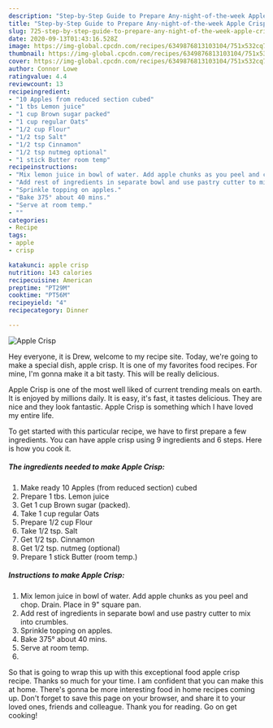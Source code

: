 ```yaml
---
description: "Step-by-Step Guide to Prepare Any-night-of-the-week Apple Crisp"
title: "Step-by-Step Guide to Prepare Any-night-of-the-week Apple Crisp"
slug: 725-step-by-step-guide-to-prepare-any-night-of-the-week-apple-crisp
date: 2020-09-13T01:43:16.528Z
image: https://img-global.cpcdn.com/recipes/6349876813103104/751x532cq70/apple-crisp-recipe-main-photo.jpg
thumbnail: https://img-global.cpcdn.com/recipes/6349876813103104/751x532cq70/apple-crisp-recipe-main-photo.jpg
cover: https://img-global.cpcdn.com/recipes/6349876813103104/751x532cq70/apple-crisp-recipe-main-photo.jpg
author: Connor Lowe
ratingvalue: 4.4
reviewcount: 13
recipeingredient:
- "10 Apples from reduced section cubed"
- "1 tbs Lemon juice"
- "1 cup Brown sugar packed"
- "1 cup regular Oats"
- "1/2 cup Flour"
- "1/2 tsp Salt"
- "1/2 tsp Cinnamon"
- "1/2 tsp nutmeg optional"
- "1 stick Butter room temp"
recipeinstructions:
- "Mix lemon juice in bowl of water. Add apple chunks as you peel and chop. Drain. Place in 9&#34; square pan."
- "Add rest of ingredients in separate bowl and use pastry cutter to mix into crumbles."
- "Sprinkle topping on apples."
- "Bake 375° about 40 mins."
- "Serve at room temp."
- ""
categories:
- Recipe
tags:
- apple
- crisp

katakunci: apple crisp 
nutrition: 143 calories
recipecuisine: American
preptime: "PT29M"
cooktime: "PT56M"
recipeyield: "4"
recipecategory: Dinner

---
```



![Apple Crisp](https://img-global.cpcdn.com/recipes/6349876813103104/751x532cq70/apple-crisp-recipe-main-photo.jpg)

Hey everyone, it is Drew, welcome to my recipe site. Today, we're going to make a special dish, apple crisp. It is one of my favorites food recipes. For mine, I'm gonna make it a bit tasty. This will be really delicious.



Apple Crisp is one of the most well liked of current trending meals on earth. It is enjoyed by millions daily. It is easy, it's fast, it tastes delicious. They are nice and they look fantastic. Apple Crisp is something which I have loved my entire life.


To get started with this particular recipe, we have to first prepare a few ingredients. You can have apple crisp using 9 ingredients and 6 steps. Here is how you cook it.

<!--inarticleads1-->

##### The ingredients needed to make Apple Crisp:

1. Make ready 10 Apples (from reduced section) cubed
1. Prepare 1 tbs. Lemon juice
1. Get 1 cup Brown sugar (packed).
1. Take 1 cup regular Oats
1. Prepare 1/2 cup Flour
1. Take 1/2 tsp. Salt
1. Get 1/2 tsp. Cinnamon
1. Get 1/2 tsp. nutmeg (optional)
1. Prepare 1 stick Butter (room temp.)




<!--inarticleads2-->

##### Instructions to make Apple Crisp:

1. Mix lemon juice in bowl of water. Add apple chunks as you peel and chop. Drain. Place in 9&#34; square pan.
1. Add rest of ingredients in separate bowl and use pastry cutter to mix into crumbles.
1. Sprinkle topping on apples.
1. Bake 375° about 40 mins.
1. Serve at room temp.
1. 




So that is going to wrap this up with this exceptional food apple crisp recipe. Thanks so much for your time. I am confident that you can make this at home. There's gonna be more interesting food in home recipes coming up. Don't forget to save this page on your browser, and share it to your loved ones, friends and colleague. Thank you for reading. Go on get cooking!
